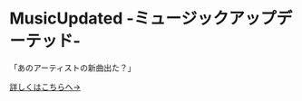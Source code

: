 # MusicUpdated -ミュージックアップデーテッド-
「あのアーティストの新曲出た？」

[詳しくはこちらへ→](https://github.com/flysaki/MusicUpdated)
